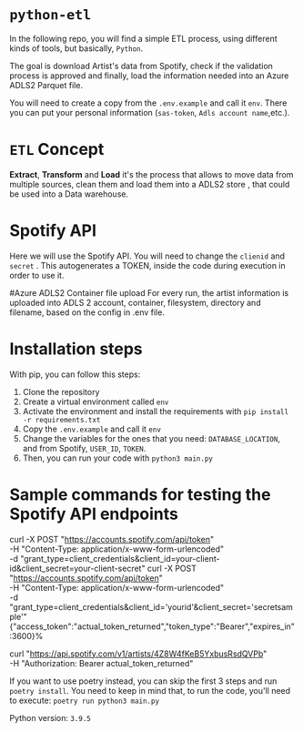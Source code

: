 # `python-etl`

In the following repo, you will find a simple ETL process, using different kinds of tools, but basically, `Python`.

The goal is download Artist's data from Spotify, check if the validation process is approved and finally, load the information needed into an Azure ADLS2 Parquet file.

You will need to create a copy from the `.env.example` and call it `env`. There you can put your personal information (`sas-token`, `Adls account name`,etc.). 

# `ETL` Concept
**Extract**, **Transform** and **Load** it's the process that allows to move data from multiple sources, clean them and load them into a ADLS2 store , that could be used into a Data warehouse.

# Spotify API
Here we will use the Spotify API. You will need to change the `clienid` and `secret` . This autogenerates a TOKEN, inside the code during execution in order to use it. 

#Azure ADLS2 Container file upload 
For every run, the artist information is uploaded into ADLS 2 account, container, filesystem, directory and filename, based on the config in .env file.
# Installation steps

With pip, you can follow this steps:
1. Clone the repository
2. Create a virtual environment called `env`
3. Activate the environment and install the requirements with `pip install -r requirements.txt`
4. Copy the `.env.example` and call it `env`
5. Change the variables for the ones that you need: `DATABASE_LOCATION`, and from Spotify, `USER_ID`, `TOKEN`.
6. Then, you can run your code with `python3 main.py`


# Sample commands for testing the Spotify API endpoints 

curl -X POST "https://accounts.spotify.com/api/token" \
     -H "Content-Type: application/x-www-form-urlencoded" \
     -d "grant_type=client_credentials&client_id=your-client-id&client_secret=your-client-secret"
curl -X POST "https://accounts.spotify.com/api/token" \
     -H "Content-Type: application/x-www-form-urlencoded" \
     -d "grant_type=client_credentials&client_id='yourid'&client_secret='secretsample'"
{"access_token":"actual_token_returned","token_type":"Bearer","expires_in":3600}% 

curl "https://api.spotify.com/v1/artists/4Z8W4fKeB5YxbusRsdQVPb" \
     -H "Authorization: Bearer  actual_token_returned"


If you want to use poetry instead, you can skip the first 3 steps and run `poetry install`. You need to keep in mind that, to run the code, you'll need to execute: `poetry run python3 main.py`

Python version: `3.9.5`

